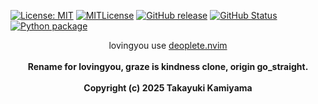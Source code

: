 [![License: MIT](https://img.shields.io/badge/License-MIT-yellow.svg)](https://opensource.org/licenses/MIT) [![MITLicense](http://img.shields.io/badge/license-MIT-blue.svg?style=flat)](LICENSE) [![GitHub release](https://img.shields.io/github/release/takkii/graze.svg?style=flat)](GitHub) [![GitHub Status](https://img.shields.io/github/last-commit/takkii/graze.svg?style=flat)](GitHub) [![Python package](https://github.com/takkii/graze/actions/workflows/python.yml/badge.svg)](https://github.com/takkii/graze/actions/workflows/python.yml)
<br />

<div align="center">
    lovingyou use <a href="https://github.com/Shougo/deoplete.nvim">deoplete.nvim</a>
</div>
<br />

<div align="center">
    <b> Rename for lovingyou, graze is kindness clone, origin go_straight.</b>
</div>
<br />

<div align="center">
    <b> Copyright (c) 2025 Takayuki Kamiyama </b>
</div>
